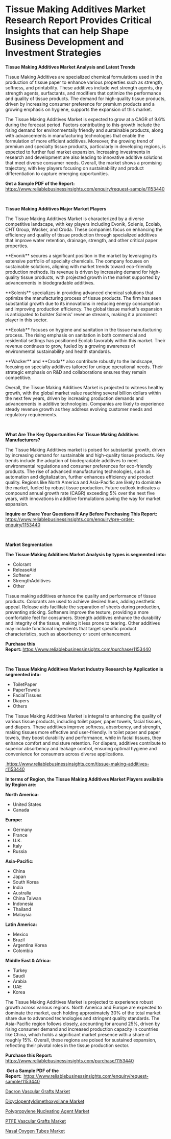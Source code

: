 <p><h1>Tissue Making Additives Market Research Report Provides Critical Insights that can help Shape Business Development and Investment Strategies</h1></p><p><strong>Tissue Making Additives Market Analysis and Latest Trends</strong></p>
<p><p>Tissue Making Additives are specialized chemical formulations used in the production of tissue paper to enhance various properties such as strength, softness, and printability. These additives include wet strength agents, dry strength agents, surfactants, and modifiers that optimize the performance and quality of tissue products. The demand for high-quality tissue products, driven by increasing consumer preference for premium products and a growing emphasis on hygiene, supports the expansion of this market.</p><p>The Tissue Making Additives Market is expected to grow at a CAGR of 9.6% during the forecast period. Factors contributing to this growth include the rising demand for environmentally friendly and sustainable products, along with advancements in manufacturing technologies that enable the formulation of more efficient additives. Moreover, the growing trend of premium and specialty tissue products, particularly in developing regions, is expected to further fuel market expansion. Increasing investments in research and development are also leading to innovative additive solutions that meet diverse consumer needs. Overall, the market shows a promising trajectory, with key players focusing on sustainability and product differentiation to capture emerging opportunities.</p></p>
<p><strong>Get a Sample PDF of the Report:&nbsp;</strong> <a href="https://www.reliablebusinessinsights.com/enquiry/request-sample/1153440?utm_campaign=75&utm_medium=2&utm_source=Github&utm_content=ia&utm_term=07112024&utm_id=tissue-making-additives">https://www.reliablebusinessinsights.com/enquiry/request-sample/1153440</a></p>
<p>&nbsp;</p>
<p><strong>Tissue Making Additives Major Market Players</strong></p>
<p><p>The Tissue Making Additives Market is characterized by a diverse competitive landscape, with key players including Evonik, Solenis, Ecolab, CHT Group, Wacker, and Croda. These companies focus on enhancing the efficiency and quality of tissue production through specialized additives that improve water retention, drainage, strength, and other critical paper properties.</p><p>**Evonik** secures a significant position in the market by leveraging its extensive portfolio of specialty chemicals. The company focuses on sustainable solutions, aligning with market trends toward eco-friendly production methods. Its revenue is driven by increasing demand for high-quality tissue products, with projected growth in the market supported by advancements in biodegradable additives.</p><p>**Solenis** specializes in providing advanced chemical solutions that optimize the manufacturing process of tissue products. The firm has seen substantial growth due to its innovations in reducing energy consumption and improving production efficiency. The global tissue market's expansion is anticipated to bolster Solenis' revenue streams, making it a prominent player in this sector.</p><p>**Ecolab** focuses on hygiene and sanitation in the tissue manufacturing process. The rising emphasis on sanitation in both commercial and residential settings has positioned Ecolab favorably within this market. Their revenue continues to grow, fueled by a growing awareness of environmental sustainability and health standards.</p><p>**Wacker** and **Croda** also contribute robustly to the landscape, focusing on specialty additives tailored for unique operational needs. Their strategic emphasis on R&D and collaborations ensures they remain competitive.</p><p>Overall, the Tissue Making Additives Market is projected to witness healthy growth, with the global market value reaching several billion dollars within the next few years, driven by increasing production demands and advancements in additive technologies. Companies are likely to experience steady revenue growth as they address evolving customer needs and regulatory requirements.</p></p>
<p>&nbsp;</p>
<p><strong>What Are The Key Opportunities For Tissue Making Additives Manufacturers?</strong></p>
<p><p>The Tissue Making Additives market is poised for substantial growth, driven by increasing demand for sustainable and high-quality tissue products. Key trends include the adoption of biodegradable additives to meet environmental regulations and consumer preferences for eco-friendly products. The rise of advanced manufacturing technologies, such as automation and digitalization, further enhances efficiency and product quality. Regions like North America and Asia-Pacific are likely to dominate the market, fueled by robust tissue production. Future outlook indicates a compound annual growth rate (CAGR) exceeding 5% over the next five years, with innovations in additive formulations paving the way for market expansion.</p></p>
<p><strong>Inquire or Share Your Questions If Any Before Purchasing This Report:</strong> <a href="https://www.reliablebusinessinsights.com/enquiry/pre-order-enquiry/1153440?utm_campaign=75&utm_medium=2&utm_source=Github&utm_content=ia&utm_term=07112024&utm_id=tissue-making-additives">https://www.reliablebusinessinsights.com/enquiry/pre-order-enquiry/1153440</a></p>
<p>&nbsp;</p>
<p><strong>Market Segmentation</strong></p>
<p><strong>The Tissue Making Additives Market Analysis by types is segmented into:</strong></p>
<p><ul><li>Colorant</li><li>ReleaseAid</li><li>Softener</li><li>StrengthAdditives</li><li>Other</li></ul></p>
<p><p>Tissue making additives enhance the quality and performance of tissue products. Colorants are used to achieve desired hues, adding aesthetic appeal. Release aids facilitate the separation of sheets during production, preventing sticking. Softeners improve the texture, providing a more comfortable feel for consumers. Strength additives enhance the durability and integrity of the tissue, making it less prone to tearing. Other additives may include functional ingredients that target specific product characteristics, such as absorbency or scent enhancement.</p></p>
<p><strong>Purchase this Report:&nbsp;</strong><a href="https://www.reliablebusinessinsights.com/purchase/1153440?utm_campaign=75&utm_medium=2&utm_source=Github&utm_content=ia&utm_term=07112024&utm_id=tissue-making-additives">https://www.reliablebusinessinsights.com/purchase/1153440</a></p>
<p>&nbsp;</p>
<p><strong>The Tissue Making Additives Market Industry Research by Application is segmented into:</strong></p>
<p><ul><li>ToiletPaper</li><li>PaperTowels</li><li>FacialTissues</li><li>Diapers</li><li>Others</li></ul></p>
<p><p>The Tissue Making Additives Market is integral to enhancing the quality of various tissue products, including toilet paper, paper towels, facial tissues, and diapers. These additives improve softness, absorbency, and strength, making tissues more effective and user-friendly. In toilet paper and paper towels, they boost durability and performance, while in facial tissues, they enhance comfort and moisture retention. For diapers, additives contribute to superior absorbency and leakage control, ensuring optimal hygiene and convenience for consumers across diverse applications.</p></p>
<p><a href="https://www.reliablebusinessinsights.com/tissue-making-additives-r1153440?utm_campaign=75&utm_medium=2&utm_source=Github&utm_content=ia&utm_term=07112024&utm_id=tissue-making-additives">&nbsp;https://www.reliablebusinessinsights.com/tissue-making-additives-r1153440</a></p>
<p><strong>In terms of Region, the Tissue Making Additives Market Players available by Region are:</strong></p>
<p>
    <p> <strong> North America: </strong>
        <ul>
            <li>United States</li>
            <li>Canada</li>
        </ul>
        </p> 
    <p> <strong> Europe: </strong>
        <ul>
            <li>Germany</li>
            <li>France</li>
            <li>U.K.</li>
            <li>Italy</li>
            <li>Russia</li>
        </ul>
        </p> 
    <p> <strong> Asia-Pacific: </strong>
        <ul>
            <li>China</li>
            <li>Japan</li>
            <li>South Korea</li>
            <li>India</li>
            <li>Australia</li>
            <li>China Taiwan</li>
            <li>Indonesia</li>
            <li>Thailand</li>
            <li>Malaysia</li>
        </ul>
        </p> 
    <p> <strong> Latin America: </strong>
        <ul>
            <li>Mexico</li>
            <li>Brazil</li>
            <li>Argentina Korea</li>
            <li>Colombia</li>
        </ul>
        </p> 
    <p> <strong> Middle East & Africa: </strong>
        <ul>
            <li>Turkey</li>
            <li>Saudi</li>
            <li>Arabia</li>
            <li>UAE</li>
            <li>Korea</li>
        </ul>
    </p>
    </p>
<p><p>The Tissue Making Additives Market is projected to experience robust growth across various regions. North America and Europe are expected to dominate the market, each holding approximately 30% of the total market share due to advanced technologies and stringent quality standards. The Asia-Pacific region follows closely, accounting for around 25%, driven by rising consumer demand and increased production capacity in countries like China, which holds a significant market presence with a share of roughly 15%. Overall, these regions are poised for sustained expansion, reflecting their pivotal roles in the tissue production sector.</p></p>
<p><strong>Purchase this Report: </strong><a href="https://www.reliablebusinessinsights.com/purchase/1153440?utm_campaign=75&utm_medium=2&utm_source=Github&utm_content=ia&utm_term=07112024&utm_id=tissue-making-additives">https://www.reliablebusinessinsights.com/purchase/1153440</a></p>
<p>&nbsp;<strong>Get a Sample PDF of the Report:&nbsp;&nbsp;</strong><a href="https://www.reliablebusinessinsights.com/enquiry/request-sample/1153440?utm_campaign=75&utm_medium=2&utm_source=Github&utm_content=ia&utm_term=07112024&utm_id=tissue-making-additives">https://www.reliablebusinessinsights.com/enquiry/request-sample/1153440</a></p>
<p><strong></strong></p>
<p><p><a href="https://issuu.com/reportprime-2/docs/dacron-vascular-grafts-market-size-_b003f8d44896f1?utm_campaign=75&utm_medium=2&utm_source=Github&utm_content=ia&utm_term=07112024&utm_id=tissue-making-additives">Dacron Vascular Grafts Market</a></p><p><a href="https://github.com/erskinemm93/Market-Research-Report-List-1/blob/main/dicyclopentyldimethoxysilane-market.md?utm_campaign=75&utm_medium=2&utm_source=Github&utm_content=ia&utm_term=07112024&utm_id=tissue-making-additives">Dicyclopentyldimethoxysilane Market</a></p><p><a href="https://github.com/pespeyervi/Market-Research-Report-List-1/blob/main/polypropylene-nucleating-agent-market.md?utm_campaign=75&utm_medium=2&utm_source=Github&utm_content=ia&utm_term=07112024&utm_id=tissue-making-additives">Polypropylene Nucleating Agent Market</a></p><p><a href="https://issuu.com/reportprime-2/docs/ptfe-vascular-grafts-market-size-20_3bc271193bffa9?utm_campaign=75&utm_medium=2&utm_source=Github&utm_content=ia&utm_term=07112024&utm_id=tissue-making-additives">PTFE Vascular Grafts Market</a></p><p><a href="https://issuu.com/reportprime-2/docs/nasal-oxygen-tubes-market-size-2030_6d5deefd738781?utm_campaign=75&utm_medium=2&utm_source=Github&utm_content=ia&utm_term=07112024&utm_id=tissue-making-additives">Nasal Oxygen Tubes Market</a></p></p>
